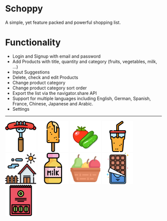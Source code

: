 # Schoppy

A simple, yet feature packed and powerful shopping list.

# Functionality

-   Login and Signup with email and password
-   Add Products with title, quantity and category (fruits, vegetables, milk, ...)
-   Input Suggestions
-   Delete, check and edit Products
-   Change product category
-   Change product category sort order
-   Export the list via the navigator.share API
-   Support for multiple languages including English, German, Spanish, France, Chinese, Japanese and Arabic.
-   Settings

---

<p>
    <img src="./static/category/meat.svg" width=100>
    <img src="./static/category/frozen.svg" width=100>
    <img src="./static/category/vegetables.svg" width=100>
    <img src="./static/category/beverage.svg" width=100>
    <img src="./static/category/household.svg" width=100>
    <img src="./static/category/cooled.svg" width=100>
    <img src="./static/category/fruits.svg" width=100>
    <img src="./static/category/sweets.svg" width=100>
    <img src="./static/category/pantry.svg" width=100>
</p>
